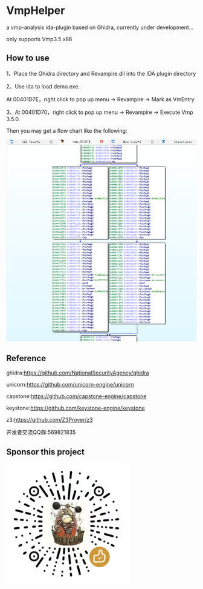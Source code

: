 # VmpHelper

a vmp-analysis ida-plugin based on Ghidra, currently under development...

only supports Vmp3.5 x86

## How to use

1、Place the Ghidra directory and Revampire.dll into the IDA plugin directory

2、Use ida to load demo.exe.

At 00401D7E，right click to pop up menu -> Revampire -> Mark as VmEntry

3、At 00401D70，right click to pop up menu -> Revampire -> Execute Vmp 3.5.0.

Then you may get a flow chart like the following:

![graph](graph.png)



## Reference

ghidra:https://github.com/NationalSecurityAgency/ghidra

unicorn:https://github.com/unicorn-engine/unicorn

capstone:https://github.com/capstone-engine/capstone

keystone:https://github.com/keystone-engine/keystone

z3:https://github.com/Z3Prover/z3



开发者交流QQ群:569821835

## Sponsor this project

![赞助](sponsor.png)

